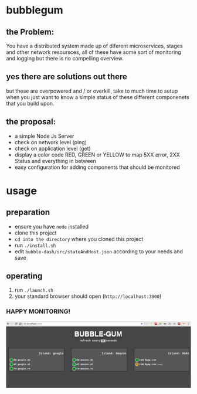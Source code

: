 # bubblegum

## the Problem: 
 You have a distributed system made up of diferent microservices, stages and other network resoursces, all of these have some sort of monitoring and logging but there is no compelling overview.
 
## yes there are solutions out there
but these are overpowered and / or overkill, take to much time to setup when you just want to know a simple status of these different componenets that you build upon. 

## the proposal:
 - a simple Node Js Server
 - check on network level (ping)
 - check on application level (get) 
 - display a color code <span style="text:red">RED</span>, GREEN or YELLOW to map 5XX error, 2XX Status and everything in between
 - easy configuration for adding components that should be monitored
 # usage
 ## preparation
 * ensure you have `node` installed
 * clone this project
 * `cd into the directory` where you cloned this project
 * run `./install.sh`
 * edit `bubble-dash/src/stateAndHost.json` according to your needs and save
 ## operating
 1. run `./launch.sh`
 2. your standard browser should open (`http://localhost:3000`)
 
 ### HAPPY MONITORING!

![alt text][logo]

[logo]: https://github.com/realvorl/bubblegum/blob/reacting/all-greens.png "What to expect"
